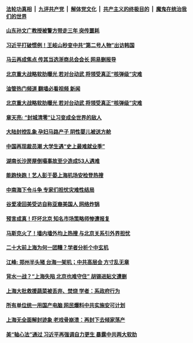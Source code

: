####  [法轮功真相](../../../../basic/blob/master/README.md?t=05071901) &nbsp;|&nbsp; [九评共产党](../../../../9ping.md/blob/master/README.md?t=05071901) &nbsp;|&nbsp; [解体党文化](../../../../jtdwh.md/blob/master/README.md?t=05071901)  &nbsp;|&nbsp; [共产主义的终极目的](../../../../gczydzjmd.md/blob/master/README.md?t=05071901) &nbsp;|&nbsp; [魔鬼在统治我们的世界](../../../../mgztzwmdsj.md/blob/master/README.md?t=05071901) 

#### [山东孙文广教授被警方带走三年 突传噩耗](../pages/soh5/618682.md?t=05071901) 
#### [习近平打破惯例！王岐山秒变中共“第二号人物”出访韩国](../pages/soh5/618670.md?t=05071901) 
#### [马云再成焦点 传其当选浙商总会会长  网易删报导](../pages/soh5/618481.md?t=05071901) 
#### [北京重大战略软肋曝光 若对台动武 将领受真正“核弹级”灾难](../pages/soh5/618559.md?t=05071901) 
#### [油管热门频道 翻墙必看视频 新闻](http://45.76.130.85:81/youtube.html?05071901)
#### [北京重大战略软肋曝光 若对台动武 将领受真正“核弹级”灾难](../pages/soh5/618559.md?t=05071901) 
#### [章天亮: “封城清零”让习变成全世界的敌人 ](../pages/soh5/618517.md?t=05071901) 
#### [大陆封控乱象 孕妇马路产子 阴性婴儿被送方舱](../pages/soh5/618490.md?t=05071901) 
#### [中国再现裁员潮 大学生遇“史上最难就业季”](../pages/soh5/618493.md?t=05071901) 
#### [湖南长沙房屋倒塌事故至少造成53人遇难](../pages/soh5/618496.md?t=05071901) 
#### [能跑快跑！艺人彭于晏上海机场安检登热搜](../pages/soh5/618472.md?t=05071901) 
#### [中南海下令斗争 专家们担忧灾难性结局](../pages/soh5/618403.md?t=05071901) 
#### [谷爱凌回美受访自称亚裔美国人 网络炸锅](../pages/soh5/618424.md?t=05071901) 
#### [预言成真！吓坏北京 知名市场策略师惨遭报复 ](../pages/soh5/618298.md?t=05071901) 
#### [马斯克火了！墙内墙外均上热搜 与北京关系引外界担忧](../pages/soh5/618265.md?t=05071901) 
#### [二十大前上海为何一团糟？学者分析个中玄机](../pages/soh5/618205.md?t=05071901) 
#### [江峰: 郑州半头猪 台海一架机；中共高层会 方寸乱无章](../pages/soh5/618292.md?t=05071901) 
#### [背水一战？“上海失陷 北京也难守住” 胡锡进贴文遭删](../pages/soh5/618277.md?t=05071901) 
#### [上海大批救援蔬菜被丢弃、焚烧 学者：系政府行为](../pages/soh5/618211.md?t=05071901) 
#### [所有单位统一用国产电脑  网民爆料中共实施安可计划](../pages/soh5/618220.md?t=05071901) 
#### [上海无全面解封迹象 老戏骨崩溃：再封下去倾家荡产](../pages/soh5/618196.md?t=05071901) 
#### [美“轴心法”通过 习近平再强调自力更生  暴露中共两大软肋](../pages/soh5/617998.md?t=05071901) 
<img src='http://gfw-breaker.win/goodnews/indexes/soh5.md' width='0px' height='0px'/>
